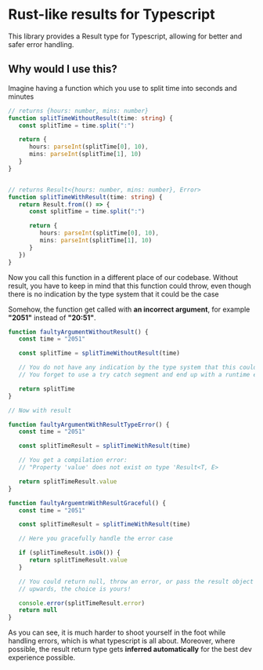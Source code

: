 # Rust-like results for Typescript

This library provides a Result type for Typescript, allowing for better and safer error handling.

## Why would I use this?


Imagine having a function which you use to split time into seconds and minutes

``` typescript
// returns {hours: number, mins: number}
function splitTimeWithoutResult(time: string) {
   const splitTime = time.split(":")

   return {
      hours: parseInt(splitTime[0], 10),
      mins: parseInt(splitTime[1], 10)
   }
}


// returns Result<{hours: number, mins: number}, Error>
function splitTimeWithResult(time: string) {
   return Result.from(() => {
      const splitTime = time.split(":")

      return {
         hours: parseInt(splitTime[0], 10),
         mins: parseInt(splitTime[1], 10)
      }
   })
}
```

Now you call this function in a different place of our codebase.
Without result, you have to keep in mind that this function could throw, even though there is no indication by the type system that it could be the case

Somehow, the function get called with <strong>an incorrect argument</strong>, for example
<strong>"2051"</strong> instead of <strong>"20:51"</strong>.

``` typescript
function faultyArgumentWithoutResult() {
   const time = "2051"

   const splitTime = splitTimeWithoutResult(time)

   // You do not have any indication by the type system that this could throw.
   // You forget to use a try catch segment and end up with a runtime error

   return splitTime
}

// Now with result

function faultyArgumentWithResultTypeError() {
   const time = "2051"

   const splitTimeResult = splitTimeWithResult(time)

   // You get a compilation error:
   // "Property 'value' does not exist on type 'Result<T, E>

   return splitTimeResult.value
}

function faultyArguemtnWithResultGraceful() {
   const time = "2051"

   const splitTimeResult = splitTimeWithResult(time)

   // Here you gracefully handle the error case

   if (splitTimeResult.isOk()) {
      return splitTimeResult.value
   }

   // You could return null, throw an error, or pass the result object
   // upwards, the choice is yours!

   console.error(splitTimeResult.error)
   return null 
}
```

As you can see, it is much harder to shoot yourself in the foot while handling errors, which is what typescript is all about.
Moreover, where possible, the result return type gets <strong>inferred automatically</strong> for the best dev experience possible.
